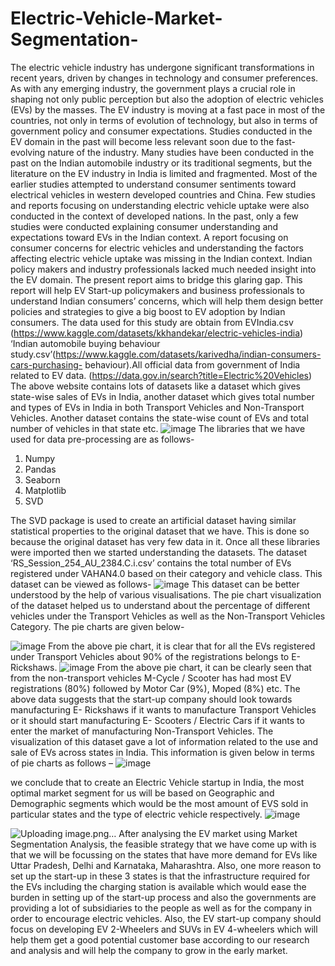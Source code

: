 # Electric-Vehicle-Market-Segmentation-
The electric vehicle industry has undergone significant transformations in recent years, driven by changes in technology and consumer preferences. As with any emerging industry, the government plays a crucial role in shaping not only public perception but also the adoption of electric vehicles (EVs) by the masses. 
The EV industry is moving at a fast pace in most of the countries, not only in terms of evolution of technology, but also in terms of government policy and consumer expectations. Studies conducted in the EV domain in the past will become less relevant soon due to the fast-evolving nature of the industry. Many studies have been conducted in the past on the Indian automobile industry or its traditional segments, but the literature on the EV industry in India is limited and fragmented. Most of the earlier studies attempted to understand consumer sentiments toward electrical vehicles in western developed countries and China. Few studies and reports focusing on understanding electric vehicle uptake were also conducted in the context of developed nations. In the past, only a few studies were conducted explaining consumer understanding and expectations toward EVs in the Indian context. A report focusing on consumer concerns for electric vehicles and understanding the factors affecting electric vehicle uptake was missing in the Indian context. Indian policy makers and industry professionals lacked much needed insight into the EV domain. The present report aims to bridge this glaring gap. This report will help EV Start-up policymakers and business professionals to understand Indian consumers’ concerns, which will help them design better policies and strategies to give a big boost to EV adoption by Indian consumers.
The data used for this study are obtain from EVIndia.csv (https://www.kaggle.com/datasets/kkhandekar/electric-vehicles-india) ‘Indian automobile buying behaviour study.csv’(https://www.kaggle.com/datasets/karivedha/indian-consumers-cars-purchasing- behaviour).All official data from government of India related to EV data. (https://data.gov.in/search?title=Electric%20Vehicles)
The above website contains lots of datasets like a dataset which gives state-wise sales of EVs in India, another dataset which gives total number and types of EVs in India in both Transport Vehicles and Non-Transport Vehicles. Another dataset contains the state-wise count of EVs and total number of vehicles in that state etc.
![image](https://github.com/user-attachments/assets/dc82aae1-1d33-42b5-89d3-d4a99505a80e)
The libraries that we have used for data pre-processing are as follows-
1)	Numpy
2)	Pandas
3)	Seaborn
4)	Matplotlib
5)	SVD

The SVD package is used to create an artificial dataset having similar statistical properties to the original dataset that we have. This is done so because the original dataset has very few data in it.
Once all these libraries were imported then we started understanding the datasets.
The dataset
‘RS_Session_254_AU_2384.C.i.csv’ contains the total number of EVs registered under
VAHAN4.0 based on their category and vehicle class. This dataset can be viewed as follows-
![image](https://github.com/user-attachments/assets/3dbc60d5-55ae-477b-8dc6-20930dc32a6d)
This dataset can be better understood by the help of various visualisations. The pie chart visualization of the dataset helped us to understand about the percentage of different vehicles under the Transport Vehicles as well as the Non-Transport Vehicles Category. The pie charts are given below-

![image](https://github.com/user-attachments/assets/c6d6ce65-ef87-4bbd-8dd0-ef5f3ae8adbc)
From the above pie chart, it is clear that for all the EVs registered under Transport Vehicles about 90% of the registrations belongs to E-Rickshaws.
![image](https://github.com/user-attachments/assets/9e29a224-cb53-4377-a0df-0401cb8f8bf7)
From the above pie chart, it can be clearly seen that from the non-transport vehicles M-Cycle / Scooter has had most EV registrations (80%) followed by Motor Car (9%), Moped (8%) etc.
The above data suggests that the start-up company should look towards manufacturing E- Rickshaws if it wants to manufacture Transport Vehicles or it should start manufacturing E- Scooters / Electric Cars if it wants to enter the market of manufacturing Non-Transport Vehicles.
The visualization of this dataset gave a lot of information related to the use and sale of EVs across states in India. This information is given below in terms of pie charts as follows – 
![image](https://github.com/user-attachments/assets/6a2fedd0-0032-477d-8f76-390da9d4816b)

we conclude that to create an Electric Vehicle startup in India, the most optimal market segment for us will be based on Geographic and Demographic segments which would be the most amount of EVS sold in particular states and the type of electric vehicle respectively.
![image](https://github.com/user-attachments/assets/5e9aabce-5cb3-4eda-84bc-12a94f3d1e7f)

![Uploading image.png…]()
After analysing the EV market using Market Segmentation Analysis, the feasible strategy that we have come up with is that we will be focussing on the states that have more demand for EVs like Uttar Pradesh, Delhi and Karnataka, Maharashtra. Also, one more reason to set up the start-up in these 3 states is that the infrastructure required for the EVs including the charging station is available which would ease the burden in setting up of the start-up process and also the governments are providing a lot of subsidiaries to the people as well as for the company in order to encourage electric vehicles.
Also, the EV start-up company should focus on developing EV 2-Wheelers and SUVs in EV 4-wheelers which will help them get a good potential customer base according to our research and analysis and will help the company to grow in the early market.

